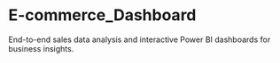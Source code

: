 # E-commerce_Dashboard
End-to-end sales data analysis and interactive Power BI dashboards for business insights.
